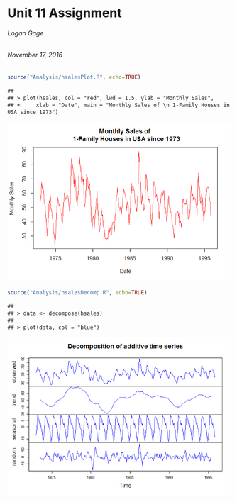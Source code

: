 # Unit 11 Assignment
###### Logan Gage
###### November 17, 2016



```r
source("Analysis/hsalesPlot.R", echo=TRUE)
```

```
## 
## > plot(hsales, col = "red", lwd = 1.5, ylab = "Monthly Sales", 
## +     xlab = "Date", main = "Monthly Sales of \n 1-Family Houses in USA since 1973")
```

![](Unit_11_Assignment_files/figure-html/hsalesPlot-1.png)<!-- -->


```r
source("Analysis/hsalesDecomp.R", echo=TRUE)
```

```
## 
## > data <- decompose(hsales)
## 
## > plot(data, col = "blue")
```

![](Unit_11_Assignment_files/figure-html/hsalesDecomp-1.png)<!-- -->

